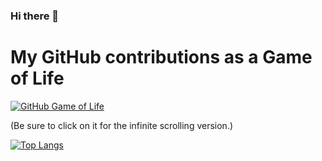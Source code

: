 ### Hi there 👋


# My GitHub contributions as a Game of Life

[![GitHub Game of Life](https://github4life.herokuapp.com/ethomson.gif?z=6)](https://github4life.herokuapp.com/muxiaobai)

(Be sure to click on it for the infinite scrolling version.)

[![Top Langs](https://github-readme-stats.vercel.app/api/top-langs/?username=muxiaobai)](https://github.com/anuraghazra/github-readme-stats)
<!--
**muxiaobai/muxiaobai** is a ✨ _special_ ✨ repository because its `README.md` (this file) appears on your GitHub profile.

Here are some ideas to get you started:

- 🔭 I’m currently working on ...
- 🌱 I’m currently learning ...
- 👯 I’m looking to collaborate on ...
- 🤔 I’m looking for help with ...
- 💬 Ask me about ...
- 📫 How to reach me: ...
- 😄 Pronouns: ...
- ⚡ Fun fact: ...
-->
